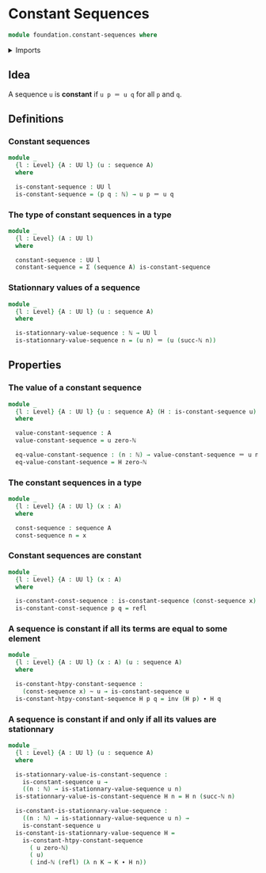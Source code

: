 # Constant Sequences

```agda
module foundation.constant-sequences where
```

<details><summary>Imports</summary>

```agda
open import elementary-number-theory.natural-numbers

open import foundation.dependent-pair-types
open import foundation.homotopies
open import foundation.identity-types
open import foundation.sequences
open import foundation.universe-levels
```

</details>

## Idea

A sequence `u` is **constant** if `u p ＝ u q` for all `p` and `q`.

## Definitions

### Constant sequences

```agda
module _
  {l : Level} {A : UU l} (u : sequence A)
  where

  is-constant-sequence : UU l
  is-constant-sequence = (p q : ℕ) → u p ＝ u q
```

### The type of constant sequences in a type

```agda
module _
  {l : Level} (A : UU l)
  where

  constant-sequence : UU l
  constant-sequence = Σ (sequence A) is-constant-sequence
```

### Stationnary values of a sequence

```agda
module _
  {l : Level} {A : UU l} (u : sequence A)
  where

  is-stationnary-value-sequence : ℕ → UU l
  is-stationnary-value-sequence n = (u n) ＝ (u (succ-ℕ n))
```

## Properties

### The value of a constant sequence

```agda
module _
  {l : Level} {A : UU l} {u : sequence A} (H : is-constant-sequence u)
  where

  value-constant-sequence : A
  value-constant-sequence = u zero-ℕ

  eq-value-constant-sequence : (n : ℕ) → value-constant-sequence ＝ u n
  eq-value-constant-sequence = H zero-ℕ
```

### The constant sequences in a type

```agda
module _
  {l : Level} {A : UU l} (x : A)
  where

  const-sequence : sequence A
  const-sequence n = x
```

### Constant sequences are constant

```agda
module _
  {l : Level} {A : UU l} (x : A)
  where

  is-constant-const-sequence : is-constant-sequence (const-sequence x)
  is-constant-const-sequence p q = refl
```

### A sequence is constant if all its terms are equal to some element

```agda
module _
  {l : Level} {A : UU l} (x : A) (u : sequence A)
  where

  is-constant-htpy-constant-sequence :
    (const-sequence x) ~ u → is-constant-sequence u
  is-constant-htpy-constant-sequence H p q = inv (H p) ∙ H q
```

### A sequence is constant if and only if all its values are stationnary

```agda
module _
  {l : Level} {A : UU l} (u : sequence A)
  where

  is-stationnary-value-is-constant-sequence :
    is-constant-sequence u →
    ((n : ℕ) → is-stationnary-value-sequence u n)
  is-stationnary-value-is-constant-sequence H n = H n (succ-ℕ n)

  is-constant-is-stationnary-value-sequence :
    ((n : ℕ) → is-stationnary-value-sequence u n) →
    is-constant-sequence u
  is-constant-is-stationnary-value-sequence H =
    is-constant-htpy-constant-sequence
      ( u zero-ℕ)
      ( u)
      ( ind-ℕ (refl) (λ n K → K ∙ H n))
```
